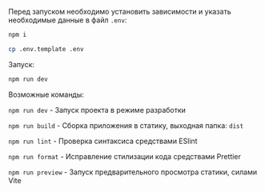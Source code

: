 Перед запуском необходимо установить зависимости и указать необходимые данные в файл `.env`:

```bash
npm i
```

```bash
cp .env.template .env
```

Запуск:

```bash
npm run dev
```

Возможные команды:

`npm run dev` - Запуск проекта в режиме разработки

`npm run build` - Сборка приложения в статику, выходная папка: `dist`

`npm run lint` - Проверка синтаксиса средствами ESlint

`npm run format` - Исправление стилизации кода средствами Prettier

`npm run preview` - Запуск предварительного просмотра статики, силами Vite
